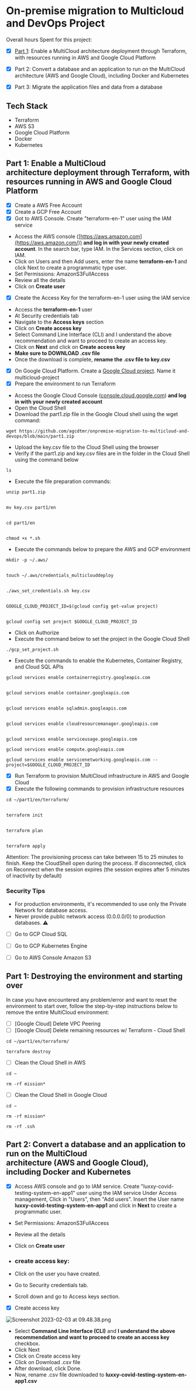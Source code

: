 # On-premise migration to Multicloud and DevOps Project


Overall hours Spent for this project: 

- [x] [Part 1](https://github.com/agcdtmr/onpremise-migration-to-multicloud-and-devops/blob/main/README.md#part-1-enable-amulticloud-architecturedeployment-throughterraform-with-resources-running-inawsandgoogle-cloud-platform): Enable a MultiCloud architecture deployment through Terraform, with resources running in AWS and Google ﻿Cloud Platform
- [x] Part 2: Convert a database and an application to run on the MultiCloud architecture (AWS ﻿and ﻿Google Cloud), including Docker and Kubernetes
- [x] Part 3: Migrate the application files and data from a database


## Tech Stack
- Terraform
- AWS S3
- Google ﻿Cloud Platform
- Docker
- Kubernetes


## Part 1: Enable a MultiCloud architecture deployment through Terraform, with resources running in AWS and Google ﻿Cloud Platform

- [x] Create a AWS Free Account
- [x] Create a GCP Free Account
- [x] Got to AWS Console. Create "terraform-en-1" user using the IAM service
- Access the AWS console ([https://aws.amazon.com](https://aws.amazon.com/)) **and log in with your newly created account**. In the search bar, type IAM. In the Services section, click on IAM.
- Click on Users and then Add users, enter the name **terraform-en-1** and click Next to create a programmatic type user.
- Set Permissions: AmazonS3FullAccess
- Review all the details
- Click on **Create user**
- [x] Create the Access Key for the terraform-en-1 user using the IAM service
- Access the **terraform-en-1** user
- At Security credentials tab
- Navigate to the **Access keys** section
- Click on **Create access key**
- Select Command Line Interface (CLI) and I understand the above recommendation and want to proceed to create an access key.
- Click on **Next** and click on **Create access key**
- **Make sure to DOWNLOAD .csv file**
- Once the download is complete, **rename the .csv file to key.csv**
- [x] On Google ﻿Cloud Platform. Create a [Google Cloud project](https://developers.google.com/workspace/guides/create-project). Name it multicloud-project
- [x] Prepare the environment to run Terraform
- Access the Google Cloud Console ([console.cloud.google.com](http://console.cloud.google.com/)) **and log in with your newly created account**
- Open the Cloud Shell
- Download the part1.zip file in the Google Cloud shell using the wget command:
```
wget https://github.com/agcdtmr/onpremise-migration-to-multicloud-and-devops/blob/main/part1.zip
```
- Upload the key.csv file to the Cloud Shell using the browser
- Verify if the part1.zip and key.csv files are in the folder in the Cloud Shell using the command below
```
ls
```
- Execute the file preparation commands:
```
unzip part1.zip

​
mv key.csv part1/en

​
cd part1/en

​
chmod +x *.sh
```
- Execute the commands below to prepare the AWS and GCP environment
```
mkdir -p ~/.aws/

​
touch ~/.aws/credentials_multiclouddeploy

​
./aws_set_credentials.sh key.csv

​
GOOGLE_CLOUD_PROJECT_ID=$(gcloud config get-value project)

​
gcloud config set project $GOOGLE_CLOUD_PROJECT_ID
```
- Click on Authorize
- Execute the command below to set the project in the Google Cloud Shell
```
./gcp_set_project.sh
```
- Execute the commands to enable the Kubernetes, Container Registry, and Cloud SQL APIs
```
gcloud services enable containerregistry.googleapis.com

​
gcloud services enable container.googleapis.com

​
gcloud services enable sqladmin.googleapis.com

​
gcloud services enable cloudresourcemanager.googleapis.com

​
gcloud services enable serviceusage.googleapis.com
​
gcloud services enable compute.googleapis.com
​
gcloud services enable servicenetworking.googleapis.com --project=$GOOGLE_CLOUD_PROJECT_ID
```
- [x] Run Terraform to provision MultiCloud infrastructure in AWS and Google Cloud
- [x] Execute the following commands to provision infrastructure resources
```
cd ~/part1/en/terraform/

​
terraform init

​
terraform plan

​
terraform apply
```

Attention: The provisioning process can take between 15 to 25 minutes to finish. Keep the CloudShell open during the process. If disconnected, click on Reconnect when the session expires (the session expires after 5 minutes of inactivity by default)

### Security Tips

- For production environments, it's recommended to use only the Private Network for database access.
- Never provide public network access (0.0.0.0/0) to production databases. ⚠️

- [ ] Go to GCP Cloud SQL
- [ ] Go to GCP Kubernetes Engine
- [ ] Go to AWS Console Amazon S3


## Part 1: Destroying the environment and starting over

In case you have encountered any problem/error and want to reset the environment to start over, follow the step-by-step instructions below to remove the entire MultiCloud environment:

- [ ] [Google Cloud] Delete VPC Peering
- [ ] [Google Cloud] Delete remaining resources w/ Terraform - Cloud Shell
```
cd ~/part1/en/terraform/
​
terraform destroy
```
- [ ] Clean the Cloud Shell in AWS
```
cd ~
​
rm -rf mission*
```
- [ ] Clean the Cloud Shell in Google Cloud
```
cd ~
​
rm -rf mission*
​
rm -rf .ssh
```


## Part 2: Convert a database and an application to run on the MultiCloud architecture (AWS ﻿and ﻿Google Cloud), including Docker and Kubernetes

- [x] Access AWS console and go to IAM service. Create "luxxy-covid-testing-system-en-app1" user using the IAM service
Under Access management, Click in "Users", then "Add users". Insert the User name **luxxy-covid-testing-system-en-app1** and click in **Next** to create a programmatic user.
- Set Permissions: AmazonS3FullAccess
- Review all the details
- Click on **Create user**
- ### **create access key:**

- Click on the user you have created.
- Go to Security credentials tab.
- Scroll down and go to Access keys section.
- [x] Create access key

![Screenshot 2023-02-03 at 09.48.38.png](https://s3-us-west-2.amazonaws.com/secure.notion-static.com/8264598b-1f83-4a51-8fbc-1a3f76f40210/Screenshot_2023-02-03_at_09.48.38.png)

- Select **Command Line Interface (CLI)** and **I understand the above recommendation and want to proceed to create an access key** checkbox.
- Click Next
- Click on Create access key
- Click on Download .csv file
- After download, click Done.
- Now, rename .csv file downloaded to **luxxy-covid-testing-system-en-app1.csv**
